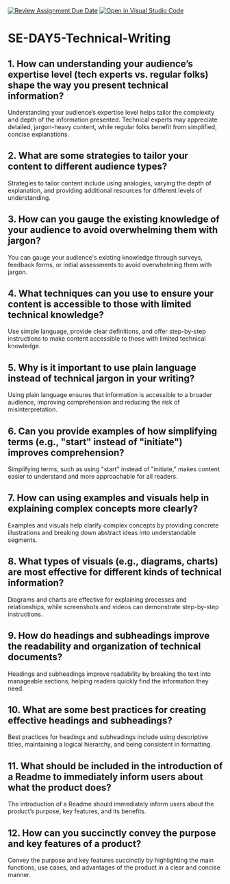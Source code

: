[![Review Assignment Due Date](https://classroom.github.com/assets/deadline-readme-button-22041afd0340ce965d47ae6ef1cefeee28c7c493a6346c4f15d667ab976d596c.svg)](https://classroom.github.com/a/zsAR-pyY)
[![Open in Visual Studio Code](https://classroom.github.com/assets/open-in-vscode-2e0aaae1b6195c2367325f4f02e2d04e9abb55f0b24a779b69b11b9e10269abc.svg)](https://classroom.github.com/online_ide?assignment_repo_id=18605302&assignment_repo_type=AssignmentRepo)
# SE-DAY5-Technical-Writing
## 1. How can understanding your audience’s expertise level (tech experts vs. regular folks) shape the way you present technical information?
Understanding your audience’s expertise level helps tailor the complexity and depth of the information presented. Technical experts may appreciate detailed, jargon-heavy content, while regular folks benefit from simplified, concise explanations.

## 2. What are some strategies to tailor your content to different audience types?
Strategies to tailor content include using analogies, varying the depth of explanation, and providing additional resources for different levels of understanding.

## 3. How can you gauge the existing knowledge of your audience to avoid overwhelming them with jargon?
You can gauge your audience's existing knowledge through surveys, feedback forms, or initial assessments to avoid overwhelming them with jargon.

## 4. What techniques can you use to ensure your content is accessible to those with limited technical knowledge?
Use simple language, provide clear definitions, and offer step-by-step instructions to make content accessible to those with limited technical knowledge.

## 5. Why is it important to use plain language instead of technical jargon in your writing?
Using plain language ensures that information is accessible to a broader audience, improving comprehension and reducing the risk of misinterpretation.

## 6. Can you provide examples of how simplifying terms (e.g., "start" instead of "initiate") improves comprehension?
Simplifying terms, such as using "start" instead of "initiate," makes content easier to understand and more approachable for all readers.

## 7. How can using examples and visuals help in explaining complex concepts more clearly?
Examples and visuals help clarify complex concepts by providing concrete illustrations and breaking down abstract ideas into understandable segments.

## 8. What types of visuals (e.g., diagrams, charts) are most effective for different kinds of technical information?
Diagrams and charts are effective for explaining processes and relationships, while screenshots and videos can demonstrate step-by-step instructions.

## 9. How do headings and subheadings improve the readability and organization of technical documents?
Headings and subheadings improve readability by breaking the text into manageable sections, helping readers quickly find the information they need.

## 10. What are some best practices for creating effective headings and subheadings?
Best practices for headings and subheadings include using descriptive titles, maintaining a logical hierarchy, and being consistent in formatting.

## 11. What should be included in the introduction of a Readme to immediately inform users about what the product does?
The introduction of a Readme should immediately inform users about the product’s purpose, key features, and its benefits.

## 12. How can you succinctly convey the purpose and key features of a product?
Convey the purpose and key features succinctly by highlighting the main functions, use cases, and advantages of the product in a clear and concise manner.
